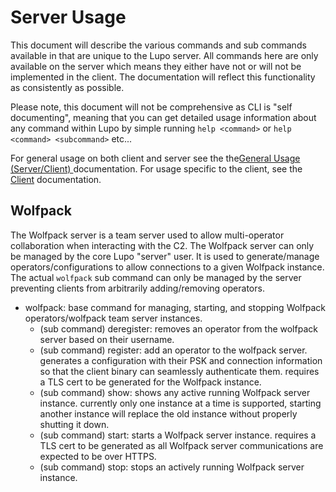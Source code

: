 # Server Usage

This document will describe the various commands and sub commands available in that are unique to the Lupo server. All commands here are only available on the server which means they either have not or will not be implemented in the client. The documentation will reflect this functionality as consistently as possible.

Please note, this document will not be comprehensive as CLI is "self documenting", meaning that you can get detailed usage information about any command within Lupo by simple running `help <command>` or `help <command> <subcommand>` etc...

For general usage on both client and server see the the[General Usage (Server/Client)
](./general_cli.md) documentation. For usage specific to the client, see the [Client](../client/client.md) documentation.


## Wolfpack
The Wolfpack server is a team server used to allow multi-operator collaboration when interacting with the C2. The Wolfpack server can only be managed by the core Lupo "server" user. It is used to generate/manage operators/configurations to allow connections to a given Wolfpack instance. The actual `wolfpack` sub command can only be managed by the server preventing clients from arbitrarily adding/removing operators.
- wolfpack: base command for managing, starting, and stopping Wolfpack operators/wolfpack team server instances.
    - (sub command) deregister: removes an operator from the wolfpack server based on their username.
    - (sub command) register: add an operator to the wolfpack server. generates a configuration with their PSK and connection information so that the client binary can seamlessly authenticate them. requires a TLS cert to be generated for the Wolfpack instance.
    - (sub command) show: shows any active running Wolfpack server instance. currently only one instance at a time is supported, starting another instance will replace the old instance without properly shutting it down.
    - (sub command) start: starts a Wolfpack server instance. requires a TLS cert to be generated as all Wolfpack server communications are expected to be over HTTPS.
    - (sub command) stop: stops an actively running Wolfpack server instance.


